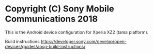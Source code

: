Copyright (C) Sony Mobile Communications 2018
=============================================

This is the Android device configuration for Xperia XZ2 (tama platform).

Build instructions
https://developer.sony.com/develop/open-devices/guides/aosp-build-instructions/
